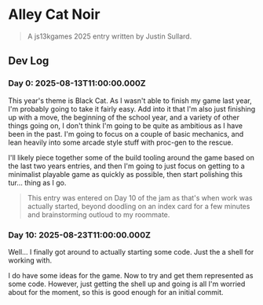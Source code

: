 # Alley Cat Noir

> A js13kgames 2025 entry written by Justin Sullard.

## Dev Log

### Day 0: 2025-08-13T11:00:00.000Z

This year's theme is Black Cat. As I wasn't able to finish my game last year, I'm probably going to take it fairly easy. Add into it that I'm also just finishing up with a move, the beginning of the school year, and a variety of other things going on, I don't think I'm going to be quite as ambitious as I have been in the past. I'm going to focus on a couple of basic mechanics, and lean heavily into some arcade style stuff with proc-gen to the rescue.

I'll likely piece together some of the build tooling around the game based on the last two years entries, and then I'm going to just focus on getting to a minimalist playable game as quickly as possible, then start polishing this tur... thing as I go.

> This entry was entered on Day 10 of the jam as that's when work was actually started, beyond doodling on an index card for a few minutes and brainstorming outloud to my roommate.

### Day 10: 2025-08-23T11:00:00.000Z

Well... I finally got around to actually starting some code. Just the a shell for working with.

I do have some ideas for the game. Now to try and get them represented as some code. However, just getting the shell up and going is all I'm worried about for the moment, so this is good enough for an initial commit.
